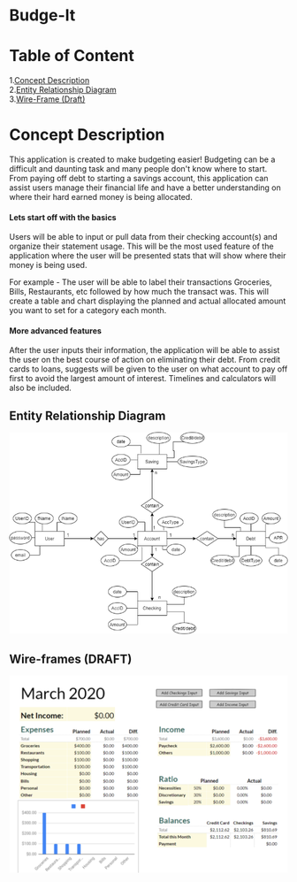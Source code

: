 # Budge-It
# Table of Content
1.[Concept Description](https://github.com/phildh89/Budge-It#concept-description)<br/>
2.[Entity Relationship Diagram](https://github.com/phildh89/Budge-It#entity-relationship-diagram)<br/>
3.[Wire-Frame (Draft)](https://github.com/phildh89/Budge-It#wire-frames-draft)


# Concept Description
This application is created to make budgeting easier!
Budgeting can be a difficult and daunting task and many people don't know where to start. From paying off debt to starting a savings account, this application can assist users manage their financial life and have a better understanding on where their hard earned money is being allocated.

#### Lets start off with the basics
Users will be able to input or pull data from their checking account(s) and organize their statement usage. This will be the most used feature of the application where the user will be presented stats that will show where their money is being used.

For example - The user will be able to label their transactions Groceries, Bills, Restaurants, etc followed by how much the transact was.  This will create a table and chart displaying the planned and actual allocated amount you want to set for a category each month.
#### More advanced features
After the user inputs their information, the application will be able to assist the user on the best course of action on eliminating their debt. From credit cards to loans, suggests will be given to the user on what account to pay off first to avoid the largest amount of interest. Timelines and calculators will also be included. 


## Entity Relationship Diagram

![ERD](assets/Budge-it%20ERD.png)

## Wire-frames (DRAFT)

![Wire-Frame](assets/Budge-it_Framework.PNG)


